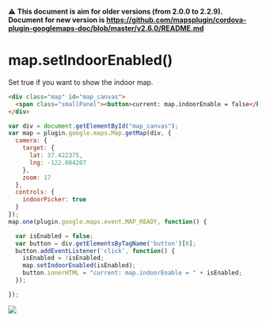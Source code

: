 :warning: **This document is aim for older versions (from 2.0.0 to 2.2.9).
Document for new version is https://github.com/mapsplugin/cordova-plugin-googlemaps-doc/blob/master/v2.6.0/README.md**

# map.setIndoorEnabled()

Set true if you want to show the indoor map.

```html
<div class="map" id="map_canvas">
  <span class="smallPanel"><button>current: map.indoorEnable = false</button></span>
</div>
```

```js
var div = document.getElementById("map_canvas");
var map = plugin.google.maps.Map.getMap(div, {
  camera: {
    target: {
      lat: 37.422375,
      lng: -122.084207
    },
    zoom: 17
  },
  controls: {
    indoorPicker: true
  }
});
map.one(plugin.google.maps.event.MAP_READY, function() {

  var isEnabled = false;
  var button = div.getElementsByTagName('button')[0];
  button.addEventListener('click', function() {
    isEnabled = !isEnabled;
    map.setIndoorEnabled(isEnabled);
    button.innerHTML = "current: map.indoorEnable = " + isEnabled;
  });

});
```

![](image.gif)
